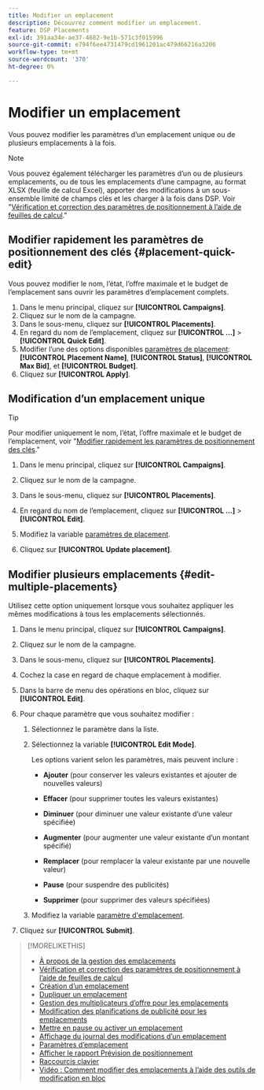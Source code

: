 ```yaml
---
title: Modifier un emplacement
description: Découvrez comment modifier un emplacement.
feature: DSP Placements
exl-id: 391aa34e-ae37-4682-9e1b-571c3f015996
source-git-commit: e794f6ee4731479cd1961201ac479d66216a3200
workflow-type: tm+mt
source-wordcount: '370'
ht-degree: 0%

---
```


# Modifier un emplacement

Vous pouvez modifier les paramètres d’un emplacement unique ou de plusieurs emplacements à la fois.

<!-- Some placements don't have these options. Clarify which placement types aren't eligible -- is it PG placements, or all placements using private inventory? And anything else? -->

>[!NOTE]
>
>Vous pouvez également télécharger les paramètres d’un ou de plusieurs emplacements, ou de tous les emplacements d’une campagne, au format XLSX (feuille de calcul Excel), apporter des modifications à un sous-ensemble limité de champs clés et les charger à la fois dans DSP. Voir &quot;[Vérification et correction des paramètres de positionnement à l’aide de feuilles de calcul](placement-qa.md).&quot;

## Modifier rapidement les paramètres de positionnement des clés {#placement-quick-edit}

Vous pouvez modifier le nom, l’état, l’offre maximale et le budget de l’emplacement sans ouvrir les paramètres d’emplacement complets.

1. Dans le menu principal, cliquez sur **[!UICONTROL Campaigns]**.
1. Cliquez sur le nom de la campagne.
1. Dans le sous-menu, cliquez sur **[!UICONTROL Placements]**.
1. En regard du nom de l’emplacement, cliquez sur  **[!UICONTROL ...]** > **[!UICONTROL Quick Edit]**.
1. Modifier l’une des options disponibles [paramètres de placement](placement-settings.md):  **[!UICONTROL Placement Name]**, **[!UICONTROL Status]**, **[!UICONTROL Max Bid]**, et **[!UICONTROL Budget]**.
1. Cliquez sur **[!UICONTROL Apply]**.

## Modification d’un emplacement unique

>[!TIP]
>
> Pour modifier uniquement le nom, l’état, l’offre maximale et le budget de l’emplacement, voir &quot;[Modifier rapidement les paramètres de positionnement des clés](#placement-quick-edit).&quot;

1. Dans le menu principal, cliquez sur **[!UICONTROL Campaigns]**.

1. Cliquez sur le nom de la campagne.

1. Dans le sous-menu, cliquez sur **[!UICONTROL Placements]**.

1. En regard du nom de l’emplacement, cliquez sur  **[!UICONTROL ...]** > **[!UICONTROL Edit]**.

1. Modifiez la variable [paramètres de placement](placement-settings.md).

1. Cliquez sur **[!UICONTROL Update placement]**.

## Modifier plusieurs emplacements {#edit-multiple-placements}

Utilisez cette option uniquement lorsque vous souhaitez appliquer les mêmes modifications à tous les emplacements sélectionnés.

1. Dans le menu principal, cliquez sur **[!UICONTROL Campaigns]**.

1. Cliquez sur le nom de la campagne.

1. Dans le sous-menu, cliquez sur **[!UICONTROL Placements]**.

1. Cochez la case en regard de chaque emplacement à modifier.

1. Dans la barre de menu des opérations en bloc, cliquez sur **[!UICONTROL Edit]**.

1. Pour chaque paramètre que vous souhaitez modifier :

   1. Sélectionnez le paramètre dans la liste.

   1. Sélectionnez la variable **[!UICONTROL Edit Mode]**.

      Les options varient selon les paramètres, mais peuvent inclure :

      * **Ajouter** (pour conserver les valeurs existantes et ajouter de nouvelles valeurs)

      * **Effacer** (pour supprimer toutes les valeurs existantes)

      * **Diminuer** (pour diminuer une valeur existante d’une valeur spécifiée)

      * **Augmenter** (pour augmenter une valeur existante d’un montant spécifié)

      * **Remplacer** (pour remplacer la valeur existante par une nouvelle valeur)

      * **Pause** (pour suspendre des publicités)

      * **Supprimer** (pour supprimer des valeurs spécifiées)

   1. Modifiez la variable [paramètre d&#39;emplacement](placement-settings.md).

1. Cliquez sur **[!UICONTROL Submit]**.

>[!MORELIKETHIS]
>
>* [À propos de la gestion des emplacements](placement-about.md)
>* [Vérification et correction des paramètres de positionnement à l’aide de feuilles de calcul](placement-qa.md)
>* [Création d’un emplacement](placement-create.md)
>* [Dupliquer un emplacement](placement-duplicate.md)
>* [Gestion des multiplicateurs d’offre pour les emplacements](placement-manage-bid-multipliers.md)
>* [Modification des planifications de publicité pour les emplacements](placement-edit-ad-schedule.md)
>* [Mettre en pause ou activer un emplacement](placement-pause-activate.md)
>* [Affichage du journal des modifications d’un emplacement](placement-change-log.md)
>* [Paramètres d’emplacement](placement-settings.md)
>* [Afficher le rapport Prévision de positionnement](/help/dsp/campaign-management/reports/placement-forecast.md)
>* [Raccourcis clavier](/help/dsp/campaign-management/reports/keyboard-shortcuts.md)
>* [Vidéo : Comment modifier des emplacements à l’aide des outils de modification en bloc](https://experienceleague.adobe.com/docs/advertising-learn/tutorials/dsp/bulk-edit-placement-tools.html)
